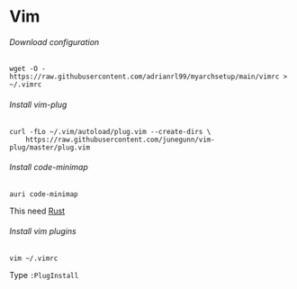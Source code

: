 # Vim



###### Download configuration

```shell
wget -O - https://raw.githubusercontent.com/adrianrl99/myarchsetup/main/vimrc > ~/.vimrc
```



###### Install vim-plug

```shell
curl -fLo ~/.vim/autoload/plug.vim --create-dirs \
    https://raw.githubusercontent.com/junegunn/vim-plug/master/plug.vim
```



###### Install code-minimap

```shell
auri code-minimap
```

This need [Rust](../Pre-configuration.md)



###### Install vim plugins

```shell
vim ~/.vimrc
```

Type `:PlugInstall`

